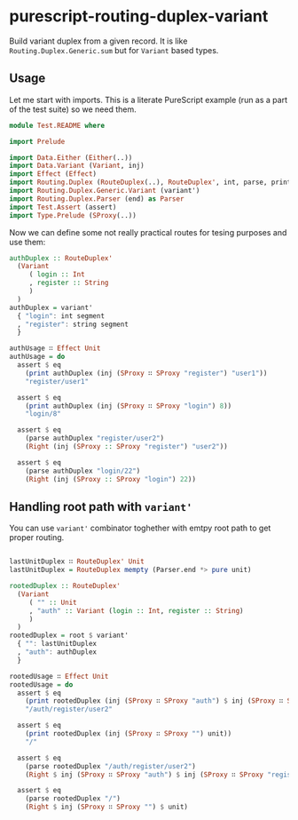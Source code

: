 # purescript-routing-duplex-variant

Build variant duplex from a given record. It is like `Routing.Duplex.Generic.sum` but for `Variant` based types.

## Usage

Let me start with imports. This is a literate PureScript example (run as a part of the test suite) so we need them.

```purescript
module Test.README where

import Prelude

import Data.Either (Either(..))
import Data.Variant (Variant, inj)
import Effect (Effect)
import Routing.Duplex (RouteDuplex(..), RouteDuplex', int, parse, print, root, segment, string)
import Routing.Duplex.Generic.Variant (variant')
import Routing.Duplex.Parser (end) as Parser
import Test.Assert (assert)
import Type.Prelude (SProxy(..))

```

Now we can define some not really practical routes for tesing purposes and use them:

```purescript
authDuplex :: RouteDuplex'
  (Variant
     ( login :: Int
     , register :: String
     )
  )
authDuplex = variant'
  { "login": int segment
  , "register": string segment
  }

authUsage ∷ Effect Unit
authUsage = do
  assert $ eq
    (print authDuplex (inj (SProxy ∷ SProxy "register") "user1"))
    "register/user1"

  assert $ eq
    (print authDuplex (inj (SProxy ∷ SProxy "login") 8))
    "login/8"

  assert $ eq
    (parse authDuplex "register/user2")
    (Right (inj (SProxy :: SProxy "register") "user2"))

  assert $ eq
    (parse authDuplex "login/22")
    (Right (inj (SProxy :: SProxy "login") 22))
```

## Handling root path with `variant'`

You can use `variant'` combinator toghether with emtpy root path to get proper routing.

```purescript

lastUnitDuplex ∷ RouteDuplex' Unit
lastUnitDuplex = RouteDuplex mempty (Parser.end *> pure unit)

rootedDuplex :: RouteDuplex'
  (Variant
     ( "" :: Unit
     , "auth" :: Variant (login :: Int, register :: String)
     )
  )
rootedDuplex = root $ variant'
  { "": lastUnitDuplex
  , "auth": authDuplex
  }

rootedUsage ∷ Effect Unit
rootedUsage = do
  assert $ eq
    (print rootedDuplex (inj (SProxy ∷ SProxy "auth") $ inj (SProxy ∷ SProxy "register") $ "user2"))
    "/auth/register/user2"

  assert $ eq
    (print rootedDuplex (inj (SProxy ∷ SProxy "") unit))
    "/"

  assert $ eq
    (parse rootedDuplex "/auth/register/user2")
    (Right $ inj (SProxy ∷ SProxy "auth") $ inj (SProxy ∷ SProxy "register") $ "user2")

  assert $ eq
    (parse rootedDuplex "/")
    (Right $ inj (SProxy ∷ SProxy "") $ unit)
```
